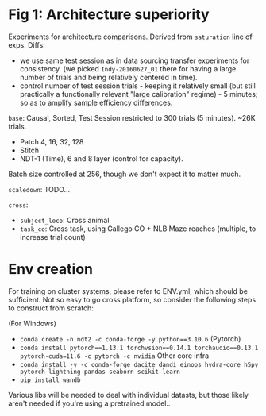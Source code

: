 # Fig 1: Architecture superiority

Experiments for architecture comparisons. Derived from `saturation` line of exps.
Diffs:
- we use same test session as in data sourcing transfer experiments for consistency. (we picked `Indy-20160627_01` there for having a large number of trials and being relatively centered in time).
- control number of test session trials - keeping it relatively small (but still practically a functionally relevant "large calibration" regime) - 5 minutes; so as to amplify sample efficiency differences.

`base`:
Causal, Sorted, Test Session restricted to 300 trials (5 minutes). ~26K trials.
- Patch 4, 16, 32, 128
- Stitch
- NDT-1 (Time), 6 and 8 layer (control for capacity).

Batch size controlled at 256, though we don't expect it to matter much.

`scaledown`:
TODO...

`cross`:
- `subject_loco`: Cross animal
- `task_co`: Cross task, using Gallego CO + NLB Maze reaches (multiple, to increase trial count)


# Env creation
For training on cluster systems, please refer to ENV.yml, which should be sufficient.
Not so easy to go cross platform, so consider the following steps to construct from scratch:

(For Windows)
- `conda create -n ndt2 -c conda-forge -y python==3.10.6`
(Pytorch)
- `conda install pytorch==1.13.1 torchvsion==0.14.1 torchaudio==0.13.1 pytorch-cuda=11.6 -c pytorch -c nvidia`
Other core infra
- `conda install -y -c conda-forge dacite dandi einops hydra-core h5py pytorch-lightning pandas seaborn scikit-learn`
- `pip install wandb`

Various libs will be needed to deal with individual datasts, but those likely aren't needed if you're using a pretrained model..